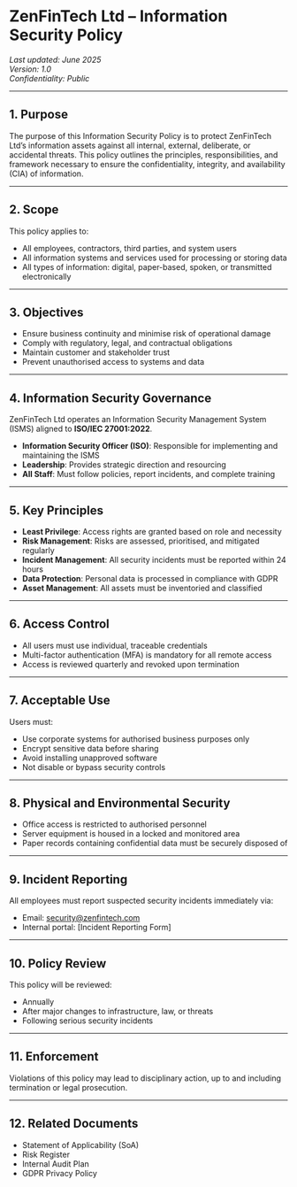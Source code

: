 # ZenFinTech Ltd – Information Security Policy  
_Last updated: June 2025_  
_Version: 1.0_  
_Confidentiality: Public_

---

## 1. Purpose

The purpose of this Information Security Policy is to protect ZenFinTech Ltd’s information assets against all internal, external, deliberate, or accidental threats. This policy outlines the principles, responsibilities, and framework necessary to ensure the confidentiality, integrity, and availability (CIA) of information.

---

## 2. Scope

This policy applies to:
- All employees, contractors, third parties, and system users
- All information systems and services used for processing or storing data
- All types of information: digital, paper-based, spoken, or transmitted electronically

---

## 3. Objectives

- Ensure business continuity and minimise risk of operational damage
- Comply with regulatory, legal, and contractual obligations
- Maintain customer and stakeholder trust
- Prevent unauthorised access to systems and data

---

## 4. Information Security Governance

ZenFinTech Ltd operates an Information Security Management System (ISMS) aligned to **ISO/IEC 27001:2022**.

- **Information Security Officer (ISO)**: Responsible for implementing and maintaining the ISMS
- **Leadership**: Provides strategic direction and resourcing
- **All Staff**: Must follow policies, report incidents, and complete training

---

## 5. Key Principles

- **Least Privilege**: Access rights are granted based on role and necessity
- **Risk Management**: Risks are assessed, prioritised, and mitigated regularly
- **Incident Management**: All security incidents must be reported within 24 hours
- **Data Protection**: Personal data is processed in compliance with GDPR
- **Asset Management**: All assets must be inventoried and classified

---

## 6. Access Control

- All users must use individual, traceable credentials
- Multi-factor authentication (MFA) is mandatory for all remote access
- Access is reviewed quarterly and revoked upon termination

---

## 7. Acceptable Use

Users must:
- Use corporate systems for authorised business purposes only
- Encrypt sensitive data before sharing
- Avoid installing unapproved software
- Not disable or bypass security controls

---

## 8. Physical and Environmental Security

- Office access is restricted to authorised personnel
- Server equipment is housed in a locked and monitored area
- Paper records containing confidential data must be securely disposed of

---

## 9. Incident Reporting

All employees must report suspected security incidents immediately via:
- Email: security@zenfintech.com
- Internal portal: [Incident Reporting Form]

---

## 10. Policy Review

This policy will be reviewed:
- Annually
- After major changes to infrastructure, law, or threats
- Following serious security incidents

---

## 11. Enforcement

Violations of this policy may lead to disciplinary action, up to and including termination or legal prosecution.

---

## 12. Related Documents

- Statement of Applicability (SoA)
- Risk Register
- Internal Audit Plan
- GDPR Privacy Policy
